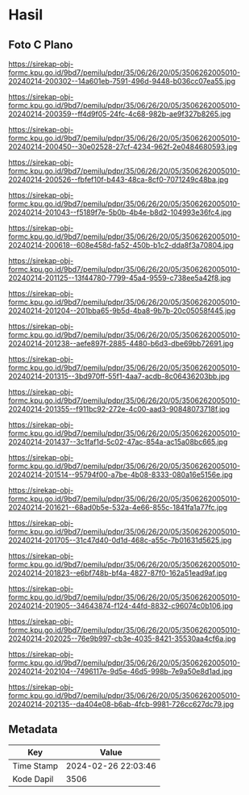 # Hasil

## Foto C Plano

https://sirekap-obj-formc.kpu.go.id/9bd7/pemilu/pdpr/35/06/26/20/05/3506262005010-20240214-200302--14a601eb-7591-496d-9448-b036cc07ea55.jpg

https://sirekap-obj-formc.kpu.go.id/9bd7/pemilu/pdpr/35/06/26/20/05/3506262005010-20240214-200359--ff4d9f05-24fc-4c68-982b-ae9f327b8265.jpg

https://sirekap-obj-formc.kpu.go.id/9bd7/pemilu/pdpr/35/06/26/20/05/3506262005010-20240214-200450--30e02528-27cf-4234-962f-2e0484680593.jpg

https://sirekap-obj-formc.kpu.go.id/9bd7/pemilu/pdpr/35/06/26/20/05/3506262005010-20240214-200526--fbfef10f-b443-48ca-8cf0-7071249c48ba.jpg

https://sirekap-obj-formc.kpu.go.id/9bd7/pemilu/pdpr/35/06/26/20/05/3506262005010-20240214-201043--f5189f7e-5b0b-4b4e-b8d2-104993e36fc4.jpg

https://sirekap-obj-formc.kpu.go.id/9bd7/pemilu/pdpr/35/06/26/20/05/3506262005010-20240214-200618--608e458d-fa52-450b-b1c2-dda8f3a70804.jpg

https://sirekap-obj-formc.kpu.go.id/9bd7/pemilu/pdpr/35/06/26/20/05/3506262005010-20240214-201125--13f44780-7799-45a4-9559-c738ee5a42f8.jpg

https://sirekap-obj-formc.kpu.go.id/9bd7/pemilu/pdpr/35/06/26/20/05/3506262005010-20240214-201204--201bba65-9b5d-4ba8-9b7b-20c05058f445.jpg

https://sirekap-obj-formc.kpu.go.id/9bd7/pemilu/pdpr/35/06/26/20/05/3506262005010-20240214-201238--aefe897f-2885-4480-b6d3-dbe69bb72691.jpg

https://sirekap-obj-formc.kpu.go.id/9bd7/pemilu/pdpr/35/06/26/20/05/3506262005010-20240214-201315--3bd970ff-55f1-4aa7-acdb-8c06436203bb.jpg

https://sirekap-obj-formc.kpu.go.id/9bd7/pemilu/pdpr/35/06/26/20/05/3506262005010-20240214-201355--f911bc92-272e-4c00-aad3-90848073718f.jpg

https://sirekap-obj-formc.kpu.go.id/9bd7/pemilu/pdpr/35/06/26/20/05/3506262005010-20240214-201437--3c1faf1d-5c02-47ac-854a-ac15a08bc665.jpg

https://sirekap-obj-formc.kpu.go.id/9bd7/pemilu/pdpr/35/06/26/20/05/3506262005010-20240214-201514--95794f00-a7be-4b08-8333-080a16e5156e.jpg

https://sirekap-obj-formc.kpu.go.id/9bd7/pemilu/pdpr/35/06/26/20/05/3506262005010-20240214-201621--68ad0b5e-532a-4e66-855c-1841fa1a77fc.jpg

https://sirekap-obj-formc.kpu.go.id/9bd7/pemilu/pdpr/35/06/26/20/05/3506262005010-20240214-201705--31c47d40-0d1d-468c-a55c-7b01631d5625.jpg

https://sirekap-obj-formc.kpu.go.id/9bd7/pemilu/pdpr/35/06/26/20/05/3506262005010-20240214-201823--e6bf748b-bf4a-4827-87f0-162a51ead9af.jpg

https://sirekap-obj-formc.kpu.go.id/9bd7/pemilu/pdpr/35/06/26/20/05/3506262005010-20240214-201905--34643874-f124-44fd-8832-c96074c0b106.jpg

https://sirekap-obj-formc.kpu.go.id/9bd7/pemilu/pdpr/35/06/26/20/05/3506262005010-20240214-202025--76e9b997-cb3e-4035-8421-35530aa4cf6a.jpg

https://sirekap-obj-formc.kpu.go.id/9bd7/pemilu/pdpr/35/06/26/20/05/3506262005010-20240214-202104--7496117e-9d5e-46d5-998b-7e9a50e8d1ad.jpg

https://sirekap-obj-formc.kpu.go.id/9bd7/pemilu/pdpr/35/06/26/20/05/3506262005010-20240214-202135--da404e08-b6ab-4fcb-9981-726cc627dc79.jpg


## Metadata

| Key        | Value               |
| ---------- | ------------------- |
| Time Stamp | 2024-02-26 22:03:46 |
| Kode Dapil | 3506                |



